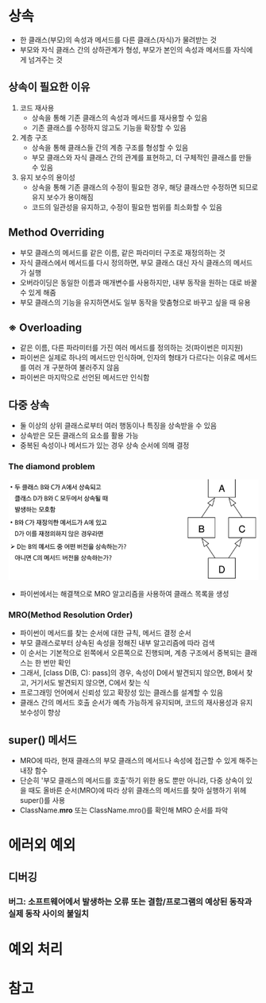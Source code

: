 # 상속
- 한 클래스(부모)의 속성과 메서드를 다른 클래스(자식)가 물려받는 것
- 부모와 자식 클래스 간의 상하관계가 형성, 부모가 본인의 속성과 메서드를 자식에게 넘겨주는 것
## 상속이 필요한 이유
1. 코드 재사용
   - 상속을 통해 기존 클래스의 속성과 메서드를 재사용할 수 있음
   - 기존 클래스를 수정하지 않고도 기능을 확장할 수 있음
2. 계층 구조
   - 상속을 통해 클래스들 간의 계층 구조를 형성할 수 있음
   - 부모 클래스와 자식 클래스 간의 관계를 표현하고, 더 구체적인 클래스를 만들 수 있음
3. 유지 보수의 용이성
   - 상속을 통해 기존 클래스의 수정이 필요한 경우, 해당 클래스만 수정하면 되므로 유지 보수가 용이해짐
   - 코드의 일관성을 유지하고, 수정이 필요한 범위를 최소화할 수 있음
## Method Overriding
- 부모 클래스의 메서드를 같은 이름, 같은 파라미터 구조로 재정의하는 것
- 자식 클래스에서 메서드를 다시 정의하면, 부모 클래스 대신 자식 클래스의 메서드가 실행
- 오버라이딩은 동일한 이름과 매개변수를 사용하지만, 내부 동작을 원하는 대로 바꿀 수 있게 해줌
- 부모 클래스의 기능을 유지하면서도 일부 동작을 맞춤형으로 바꾸고 싶을 때 유용
## ※ Overloading
- 같은 이름, 다른 파라미터를 가진 여러 메서드를 정의하는 것(파이썬은 미지원)
- 파이썬은 실제로 하나의 메서드만 인식하며, 인자의 형태가 다르다는 이유로 메서드를 여러 개 구분하여 불러주지 않음
- 파이썬은 마지막으로 선언된 메서드만 인식함
## 다중 상속
- 둘 이상의 상위 클래스로부터 여러 행동이나 특징을 상속받을 수 있음
- 상속받은 모든 클래스의 요소를 활용 가능
- 중복된 속성이나 메서드가 있는 경우 상속 순서에 의해 결정
### The diamond problem
![alt text](image/image-25.png)
- 파이썬에서는 해결책으로 MRO 알고리즘을 사용하여 클래스 목록을 생성
### MRO(Method Resolution Order)
- 파이썬이 메서드를 찾는 순서에 대한 규칙, 메서드 결정 순서
- 부모 클래스로부터 상속된 속성을 정해진 내부 알고리즘에 따라 검색
- 이 순서는 기본적으로 왼쪽에서 오른쪽으로 진행되며, 계층 구조에서 중복되는 클래스는 한 번만 확인
- 그래서, [class D(B, C): pass]의 경우, 속성이 D에서 발견되지 않으면, B에서 찾고, 거기서도 발견되지 않으면, C에서 찾는 식
- 프로그래밍 언어에서 신뢰성 있고 확장성 있는 클래스를 설계할 수 있음
- 클래스 간의 메서드 호출 순서가 예측 가능하게 유지되며, 코드의 재사용성과 유지보수성이 향상
## super() 메서드
- MRO에 따라, 현재 클래스의 부모 클래스의 메서드나 속성에 접근할 수 있게 해주는 내장 함수
- 단순히 '부모 클래스의 메서드를 호출'하기 위한 용도 뿐만 아니라, 다중 상속이 있을 때도 올바른 순서(MRO)에 따라 상위 클래스의 메서드를 찾아 실행하기 위헤 super()를 사용
- ClassName.__mro__ 또는 ClassName.mro()를 확인해 MRO 순서를 파악
# 에러외 예외
## 디버깅
### 버그: 소프트웨어에서 발생하는 오류 또는 결함/프로그램의 예상된 동작과 실제 동작 사이의 불일치



# 예외 처리

# 참고



